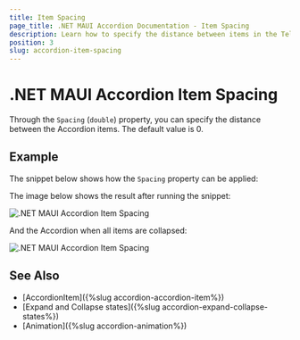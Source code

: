 ```yaml
---
title: Item Spacing
page_title: .NET MAUI Accordion Documentation - Item Spacing
description: Learn how to specify the distance between items in the Telerik UI for .NET MAUI Accordion control.
position: 3
slug: accordion-item-spacing
---
```


# .NET MAUI Accordion Item Spacing

Through the `Spacing` (`double`) property, you can specify the distance between the Accordion items. The default value is 0.

## Example

The snippet below shows how the `Spacing` property can be applied:

<snippet id='accordion-key-features-xaml'/>

The image below shows the result after running the snippet:

![.NET MAUI Accordion Item Spacing](images/accordion-item-spacing-1.png)

And the Accordion when all items are collapsed:

![.NET MAUI Accordion Item Spacing](images/accordion-item-spacing-2.png)

## See Also

- [AccordionItem]({%slug accordion-accordion-item%})
- [Expand and Collapse states]({%slug accordion-expand-collapse-states%})
- [Animation]({%slug accordion-animation%})
